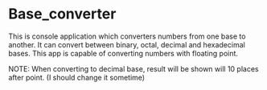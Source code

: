 # Base_converter

This is console application which converters numbers from one base to another. 
It can convert between binary, octal, decimal and hexadecimal bases. This app is capable of converting numbers with floating point.

NOTE: When converting to decimal base, result will be shown will 10 places after point. (I should change it sometime)
